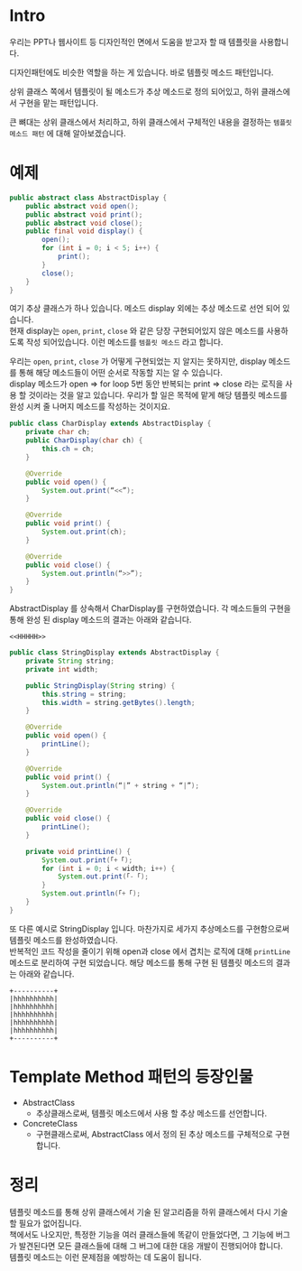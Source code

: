 # Intro

우리는 PPT나 웹사이트 등 디자인적인 면에서 도움을 받고자 할 때 템플릿을 사용합니다.

디자인패턴에도 비슷한 역할을 하는 게 있습니다. 바로 템플릿 메소드 패턴입니다.

상위 클래스 쪽에서 템플릿이 될 메소드가 추상 메소드로 정의 되어있고, 하위 클래스에서 구현을 맡는 패턴입니다.

큰 뼈대는 상위 클래스에서 처리하고, 하위 클래스에서 구체적인 내용을 결정하는 `템플릿 메소드 패턴` 에 대해 알아보겠습니다.

# 예제

```java
public abstract class AbstractDisplay {
    public abstract void open();
    public abstract void print();
    public abstract void close();
    public final void display() {
        open();
        for (int i = 0; i < 5; i++) {
            print();
        }
        close();
    }
}
```

여기 추상 클래스가 하나 있습니다. 메소드 display 외에는 추상 메소드로 선언 되어 있습니다.  
현재 display는 `open`, `print`, `close` 와 같은 당장 구현되어있지 않은 메소드를 사용하도록 작성 되어있습니다.
이런 메소드를 `템플릿 메소드` 라고 합니다.

우리는 `open`, `print`, `close` 가 어떻게 구현되었는 지 알지는 못하지만, display 메소드를 통해 해당 메소드들이 어떤 순서로 작동할 지는 알 수 있습니다.  
display 메소드가 open => for loop 5번 동안 반복되는 print => close 라는 로직을 사용 할 것이라는 것을 알고 있습니다. 우리가 할 일은 목적에 맡게 해당 템플릿 메소드를 완성 시켜 줄 나머지 메소드를 작성하는 것이지요.

```java
public class CharDisplay extends AbstractDisplay {
    private char ch;
    public CharDisplay(char ch) {
        this.ch = ch;
    }

    @Override
    public void open() {
        System.out.print(“<<”);
    }

    @Override
    public void print() {
        System.out.print(ch);
    }

    @Override
    public void close() {
        System.out.println(“>>”);
    }
}
```

AbstractDisplay 를 상속해서 CharDisplay를 구현하였습니다. 각 메소드들의 구현을 통해 완성 된 display 메소드의 결과는 아래와 같습니다.

```shell
<<HHHHH>>
```

```java
public class StringDisplay extends AbstractDisplay {
    private String string;
    private int width;

    public StringDisplay(String string) {
        this.string = string;
        this.width = string.getBytes().length;
    }

    @Override
    public void open() {
        printLine();
    }

    @Override
    public void print() {
        System.out.println(“|” + string + “|”);
    }

    @Override
    public void close() {
        printLine();
    }

    private void printLine() {
        System.out.print(「+「);
        for (int i = 0; i < width; i++) {
            System.out.print(「-「);
        }
        System.out.println(「+「);
    }
}
```

또 다른 예시로 StringDisplay 입니다. 마찬가지로 세가지 추상메소드를 구현함으로써 템플릿 메소드를 완성하였습니다.  
반복적인 코드 작성을 줄이기 위해 open과 close 에서 겹치는 로직에 대해 `printLine` 메소드로 분리하여 구현 되었습니다.
해당 메소드를 통해 구현 된 템플릿 메소드의 결과는 아래와 같습니다.

```shell
+----------+
|hhhhhhhhhh|
|hhhhhhhhhh|
|hhhhhhhhhh|
|hhhhhhhhhh|
|hhhhhhhhhh|
+----------+
```

# Template Method 패턴의 등장인물

- AbstractClass
  - 추상클래스로써, 템플릿 메소드에서 사용 할 추상 메소드를 선언합니다.
- ConcreteClass
  - 구현클래스로써, AbstractClass 에서 정의 된 추상 메소드를 구체적으로 구현합니다.

# 정리

템플릿 메소드를 통해 상위 클래스에서 기술 된 알고리즘을 하위 클래스에서 다시 기술 할 필요가 없어집니다.  
책에서도 나오지만, 특정한 기능을 여러 클래스들에 똑같이 만들었다면, 그 기능에 버그가 발견된다면 모든 클래스들에 대해 그 버그에 대한 대응 개발이 진행되어야 합니다.  
템플릿 메소드는 이런 문제점을 예방하는 데 도움이 됩니다.
